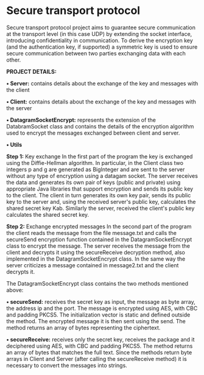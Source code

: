 # Secure transport protocol
Secure transport protocol project aims to guarantee secure communication at the transport level (in this case UDP) by extending the socket interface, introducing confidentiality in communication. To derive the encryption key (and the authentication key, if supported) a symmetric key is used to ensure secure communication between two parties exchanging data with each other.

**PROJECT DETAILS:**

**• Server:** contains details about the exchange of the key and messages with the client

**• Client:** contains details about the exchange of the key and messages with the server

**• DatagramSocketEncrypt:** represents the extension of the DatabramSocket class and contains
the details of the encryption algorithm used to encrypt the messages exchanged between
client and server.

**• Utils**

**Step 1:** Key exchange
In the first part of the program the key is exchanged using the Diffie-Hellman algorithm. In particular, in the Client class two integers p and g are generated as BigInteger and are sent to the server without any type of encryption using a datagam socket. The server receives the data and generates its own pair of keys (public and private) using appropriate Java libraries that support encryption and sends its public key to the client. The client in turn generates its own key pair, sends its public key to the server and, using the received server's public key, calculates the shared secret key Kab. Similarly the server, received the client's public key calculates the shared secret key.

**Step 2:** Exchange encrypted messages
In the second part of the program the client reads the message from the file message.txt and calls the secureSend encryption function contained in the DatagramSocketEncrypt class to encrypt the message. The server receives the message from the client and decrypts it using the secureReceive decryption method, also implemented in the DatagramSocketEncrypt class. In the same way the server criticizes a message contained in message2.txt and the client decrypts it.

The DatagramSocketEncrypt class contains the two methods mentioned above:

  **• secureSend:** receives the secret key as input, the message as byte array, the address
  ip and the port. The message is encrypted using AES, with CBC and padding PKCS5. The initialization vector is static and defined outside the method. The encrypted message
  it is then sent using the send. The method returns an array of bytes representing the
  ciphertext.

  **• secureReceive:** receives only the secret key, receives the package and it
  deciphered using AES, with CBC and padding PKCS5. The method returns an array of bytes that
  matches the full text. Since the methods return byte arrays in Client and Server (after calling the secureReceive method) it is necessary to convert the messages into strings.     

